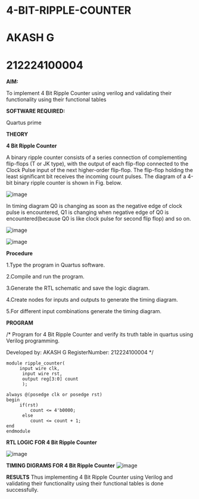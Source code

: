 # 4-BIT-RIPPLE-COUNTER
# AKASH G
# 212224100004

**AIM:**

To implement  4 Bit Ripple Counter using verilog and validating their functionality using their functional tables

**SOFTWARE REQUIRED:**

Quartus prime

**THEORY**

**4 Bit Ripple Counter**

A binary ripple counter consists of a series connection of complementing flip-flops (T or JK type), with the output of each flip-flop connected to the Clock Pulse input of the next higher-order flip-flop. The flip-flop holding the least significant bit receives the incoming count pulses. The diagram of a 4-bit binary ripple counter is shown in Fig. below.

![image](https://github.com/naavaneetha/4-BIT-RIPPLE-COUNTER/assets/154305477/cb4b74d4-31ab-4359-95d0-d22e67daba13)

In timing diagram Q0 is changing as soon as the negative edge of clock pulse is encountered, Q1 is changing when negative edge of Q0 is encountered(because Q0 is like clock pulse for second flip flop) and so on.

![image](https://github.com/naavaneetha/4-BIT-RIPPLE-COUNTER/assets/154305477/a573a7d6-014e-4e54-93e6-e2ac9530960b)

![image](https://github.com/naavaneetha/4-BIT-RIPPLE-COUNTER/assets/154305477/85e1958a-2fc1-49bb-9a9f-d58ccbf3663c)

**Procedure**

  1.Type the program in Quartus software.
  
  2.Compile and run the program.
  
  3.Generate the RTL schematic and save the logic diagram.
  
  4.Create nodes for inputs and outputs to generate the timing diagram.
  
  5.For different input combinations generate the timing diagram.

**PROGRAM**

/* Program for 4 Bit Ripple Counter and verify its truth table in quartus using Verilog programming.

 Developed by: AKASH G
 RegisterNumber: 212224100004
*/
```
module ripple_counter(
     input wire clk,
	  input wire rst,
	  output reg[3:0] count
	  );
	  
always @(posedge clk or posedge rst)
begin
     if(rst)
	     count <= 4'b0000;
	  else 
	     count <= count + 1;
end 
endmodule 
```

**RTL LOGIC FOR 4 Bit Ripple Counter**

![image](https://github.com/user-attachments/assets/6f442d0a-ce58-4704-81fc-df7f4a1e9291)


**TIMING DIGRAMS FOR 4 Bit Ripple Counter**
![image](https://github.com/user-attachments/assets/c389fd2e-75e2-41a6-8a5c-6a3b19245843)


**RESULTS**
 Thus implementing 4 Bit Ripple Counter using Verilog and validating their functionality using their functional tables is done successfully.
